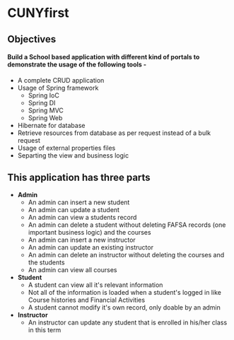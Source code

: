 # CUNYfirst
<p>
    <h2>Objectives</h2>
        <h4>Build a School based application with different kind of portals to demonstrate
    the usage of the following tools - </h4>
    <ul>
        <li>A complete CRUD application</li>
        <li>Usage of Spring framework
            <ul>
                <li>Spring IoC</li>
                <li>Spring DI</li>
                <li>Spring MVC</li>
                <li>Spring Web</li>
            </ul>
        </li>
        <li>Hibernate for database</li>
        <li>Retrieve resources from database as per request instead of a bulk request</li>
        <li>Usage of external properties files</li>
        <li>Separting the view and business logic</li>
    </ul>
</p>

<p>
    <h2>This application has three parts</h2>
    <ul>
        <li><strong>Admin</strong>
            <ul>
                <li>An admin can insert a new student</li>
                <li>An admin can update a student</li>
                <li>An admin can view a students record</li>
                <li>An admin can delete a student without deleting FAFSA records 
                (one important business logic) and the courses</li>
                <li>An admin can insert a new instructor</li>
                <li>An admin can update an existing instructor</li>
                <li>An admin can delete an instructor without deleting the courses and the students</li>
                <li>An admin can view all courses</li>
            </ul>
         </li>   
        <li><strong>Student</strong>
            <ul>
                <li>A student can view all it's relevant information</li>
                <li>Not all of the information is loaded when a student's logged in like 
                Course histories and Financial Activities</li>
                <li>A student cannot modify it's own record, only doable by an admin</li>
            </ul>
         </li> 
        <li><strong>Instructor</strong>
            <ul>
                <li>An instructor can update any student that is enrolled in his/her class
                in this term</li>
            </ul>
        </li>
    </ul>
</p>
